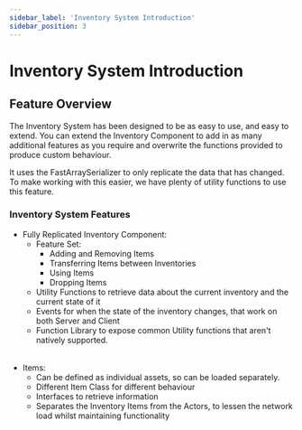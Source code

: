 ```yaml
---
sidebar_label: 'Inventory System Introduction'
sidebar_position: 3
---
```


# Inventory System Introduction

## Feature Overview

The Inventory System has been designed to be as easy to use, and easy to extend. You can extend the Inventory Component
 to add in as many additional features as you require and overwrite the functions provided to produce custom behaviour.

It uses the FastArraySerializer to only replicate the data that has changed. To make working with this easier, we have 
plenty of utility functions to use this feature. 


### Inventory System Features

- Fully Replicated Inventory Component:
  - Feature Set:
    - Adding and Removing Items
    - Transferring Items between Inventories
    - Using Items
    - Dropping Items
  - Utility Functions to retrieve data about the current
    inventory and the current state of it
  - Events for when the state of the inventory changes,
    that work on both Server and Client
  - Function Library to expose common Utility functions that aren't natively supported. 
######
- Items:
  - Can be defined as individual assets, so
    can be loaded separately.
  - Different Item Class for different behaviour
  - Interfaces to retrieve information
  - Separates the Inventory Items from the Actors,
    to lessen the network load whilst maintaining functionality



